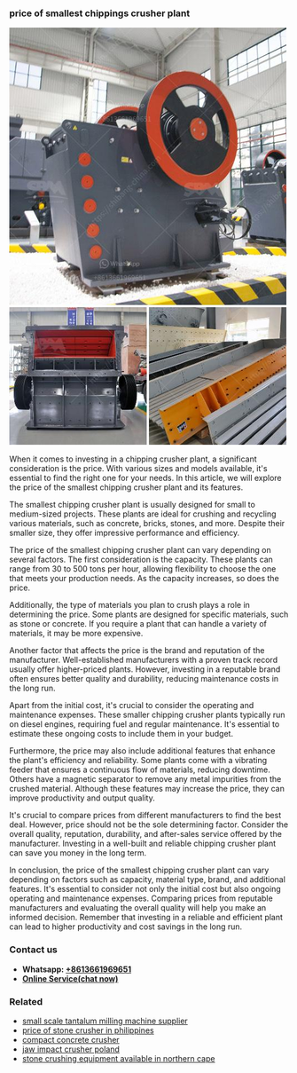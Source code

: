 <h3>price of smallest chippings crusher plant</h3><img src='1704856888.jpg' alt=''><p>When it comes to investing in a chipping crusher plant, a significant consideration is the price. With various sizes and models available, it's essential to find the right one for your needs. In this article, we will explore the price of the smallest chipping crusher plant and its features.</p><p>The smallest chipping crusher plant is usually designed for small to medium-sized projects. These plants are ideal for crushing and recycling various materials, such as concrete, bricks, stones, and more. Despite their smaller size, they offer impressive performance and efficiency.</p><p>The price of the smallest chipping crusher plant can vary depending on several factors. The first consideration is the capacity. These plants can range from 30 to 500 tons per hour, allowing flexibility to choose the one that meets your production needs. As the capacity increases, so does the price.</p><p>Additionally, the type of materials you plan to crush plays a role in determining the price. Some plants are designed for specific materials, such as stone or concrete. If you require a plant that can handle a variety of materials, it may be more expensive.</p><p>Another factor that affects the price is the brand and reputation of the manufacturer. Well-established manufacturers with a proven track record usually offer higher-priced plants. However, investing in a reputable brand often ensures better quality and durability, reducing maintenance costs in the long run.</p><p>Apart from the initial cost, it's crucial to consider the operating and maintenance expenses. These smaller chipping crusher plants typically run on diesel engines, requiring fuel and regular maintenance. It's essential to estimate these ongoing costs to include them in your budget.</p><p>Furthermore, the price may also include additional features that enhance the plant's efficiency and reliability. Some plants come with a vibrating feeder that ensures a continuous flow of materials, reducing downtime. Others have a magnetic separator to remove any metal impurities from the crushed material. Although these features may increase the price, they can improve productivity and output quality.</p><p>It's crucial to compare prices from different manufacturers to find the best deal. However, price should not be the sole determining factor. Consider the overall quality, reputation, durability, and after-sales service offered by the manufacturer. Investing in a well-built and reliable chipping crusher plant can save you money in the long term.</p><p>In conclusion, the price of the smallest chipping crusher plant can vary depending on factors such as capacity, material type, brand, and additional features. It's essential to consider not only the initial cost but also ongoing operating and maintenance expenses. Comparing prices from reputable manufacturers and evaluating the overall quality will help you make an informed decision. Remember that investing in a reliable and efficient plant can lead to higher productivity and cost savings in the long run.</p><h3>Contact us</h3><ul><li><strong>Whatsapp:&nbsp;<a href="https://wa.me/8613661969651">+8613661969651</a></strong></li><li><a href="https://swt.shibang-china.com/?git&amp;zhl&amp;price of smallest chippings crusher plant"><strong>Online Service(chat now)</strong></a></li></ul><h3>Related</h3><ul><li><a href='small scale tantalum milling machine supplier.md'>small scale tantalum milling machine supplier</a></li><li><a href='price of stone crusher in philippines.md'>price of stone crusher in philippines</a></li><li><a href='compact concrete crusher.md'>compact concrete crusher</a></li><li><a href='jaw impact crusher poland.md'>jaw impact crusher poland</a></li><li><a href='stone crushing equipment available in northern cape.md'>stone crushing equipment available in northern cape</a></li></ul>